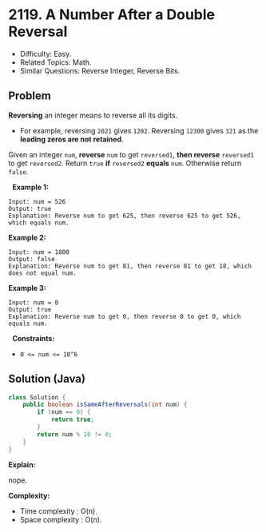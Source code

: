# 2119. A Number After a Double Reversal

- Difficulty: Easy.
- Related Topics: Math.
- Similar Questions: Reverse Integer, Reverse Bits.

## Problem

**Reversing** an integer means to reverse all its digits.


	
- For example, reversing ```2021``` gives ```1202```. Reversing ```12300``` gives ```321``` as the **leading zeros are not retained**.


Given an integer ```num```, **reverse** ```num``` to get ```reversed1```, **then reverse** ```reversed1``` to get ```reversed2```. Return ```true``` **if** ```reversed2``` **equals** ```num```. Otherwise return ```false```.

 
**Example 1:**

```
Input: num = 526
Output: true
Explanation: Reverse num to get 625, then reverse 625 to get 526, which equals num.
```

**Example 2:**

```
Input: num = 1800
Output: false
Explanation: Reverse num to get 81, then reverse 81 to get 18, which does not equal num.
```

**Example 3:**

```
Input: num = 0
Output: true
Explanation: Reverse num to get 0, then reverse 0 to get 0, which equals num.
```

 
**Constraints:**


	
- ```0 <= num <= 10^6```



## Solution (Java)

```java
class Solution {
    public boolean isSameAfterReversals(int num) {
        if (num == 0) {
            return true;
        }
        return num % 10 != 0;
    }
}
```

**Explain:**

nope.

**Complexity:**

* Time complexity : O(n).
* Space complexity : O(n).

